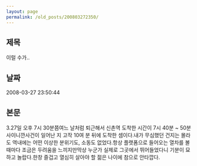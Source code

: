```yaml
---
layout: page
permalink: /old_posts/200803272350/
---
```


## 제목
이럴 수가..

## 날짜
2008-03-27 23:50:44

## 본문
3.27일 오후 7시 30분쯤여느 날처럼 퇴근해서 신촌역 도착한 시간이 7시 40분 ~ 50분 사이니깐사건이 일어난 지 고작 10여 분 뒤에 도착한 셈이다.내가 무심했던 건지는 몰라도 역내에는 어떤 이상한 분위기도, 소동도 없었다.항상 플랫폼으로 들어오는 열차를 볼 때마다 조금은 두려움을 느끼지만막상 누군가 실제로 그곳에서 뛰어들었다니 기분이 묘하고 놀랍다.한창 즐겁고 열심히 살아야 할 젊은 나이에 참으로 안타깝다.